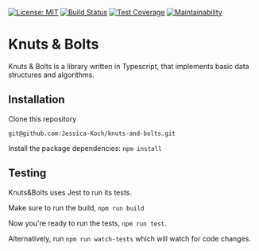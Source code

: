 [![License: MIT](https://img.shields.io/badge/License-MIT-yellow.svg)](https://opensource.org/licenses/MIT) [![Build Status](https://travis-ci.org/Jessica-Koch/knuts-and-bolts.svg?branch=master)](https://travis-ci.org/Jessica-Koch/knuts-and-bolts) [![Test Coverage](https://api.codeclimate.com/v1/badges/a99a88d28ad37a79dbf6/test_coverage)](https://codeclimate.com/github/codeclimate/codeclimate/test_coverage) [![Maintainability](https://api.codeclimate.com/v1/badges/e84dabc153e587f81ada/maintainability)](https://codeclimate.com/github/Jessica-Koch/knuts-and-bolts/maintainability)

# Knuts & Bolts

Knuts & Bolts is a library written in Typescript, that implements basic data structures and algorithms.

## Installation

Clone this repository

`git@github.com:Jessica-Koch/knuts-and-bolts.git`

Install the package dependencies:
`npm install`

## Testing

Knuts&Bolts uses Jest to run its tests.

Make sure to run the build,
`npm run build`

Now you're ready to run the tests, `npm run test`.

Alternatively, run `npm run watch-tests` which will watch for code changes.
